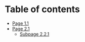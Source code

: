 # Table of contents

* [Page 1.1](README.md)
* [Page 2.1](page-2.1/README.md)
  * [Subpage 2.2.1](page-2.1/subpage-2.2.1.md)
